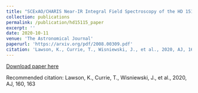 ```yaml
---
title: "SCExAO/CHARIS Near-IR Integral Field Spectroscopy of the HD 15115 Debris Disk"
collection: publications
permalink: /publication/hd15115_paper
excerpt: ''
date: 2020-10-11
venue: 'The Astronomical Journal'
paperurl: 'https://arxiv.org/pdf/2008.00309.pdf'
citation: 'Lawson, K., Currie, T., Wisniewski, J., et al., 2020, AJ, 160, 163'
---
```

[Download paper here](https://arxiv.org/pdf/2008.00309.pdf)

Recommended citation: Lawson, K., Currie, T., Wisniewski, J., et al., 2020, AJ, 160, 163
